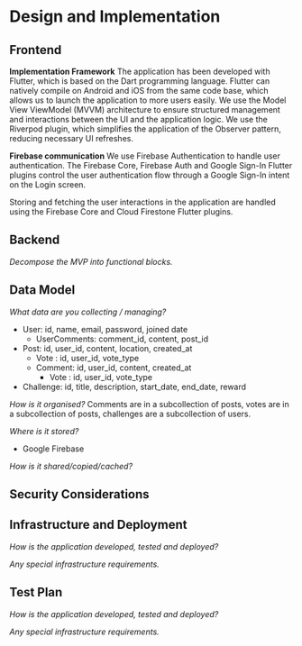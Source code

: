 # Design and Implementation

## Frontend

**Implementation Framework** The application has been developed with Flutter, which is based on the Dart programming language. Flutter can natively compile on Android and iOS from the same code base, which allows us to launch the application to more users easily. 
We use the Model View ViewModel (MVVM) architecture to ensure structured management and interactions between the UI and the application logic. We use the Riverpod plugin, which simplifies the application of the Observer pattern, reducing necessary UI refreshes.

**Firebase communication** We use Firebase Authentication to handle user authentication. The Firebase Core, Firebase Auth and Google Sign-In Flutter plugins control the user authentication flow through a Google Sign-In intent on the Login screen.

Storing and fetching the user interactions in the application are handled using the Firebase Core and Cloud Firestone Flutter plugins.

## Backend

*Decompose the MVP into functional blocks.*

## Data Model

*What data are you collecting / managing?*

- User: id, name, email, password, joined date
  - UserComments: comment_id, content, post_id
- Post: id, user_id, content, location, created_at
  - Vote : id, user_id, vote_type
  - Comment: id, user_id, content, created_at
    - Vote : id, user_id, vote_type
- Challenge: id, title, description, start_date, end_date, reward

*How is it organised?*
Comments are in a subcollection of posts, votes are in a subcollection of posts, challenges are a subcollection of users.

*Where is it stored?*

- Google Firebase

*How is it shared/copied/cached?*

## Security Considerations

## Infrastructure and Deployment

*How is the application developed, tested and deployed?*

*Any special infrastructure requirements.*

## Test Plan

*How is the application developed, tested and deployed?*

*Any special infrastructure requirements.*

